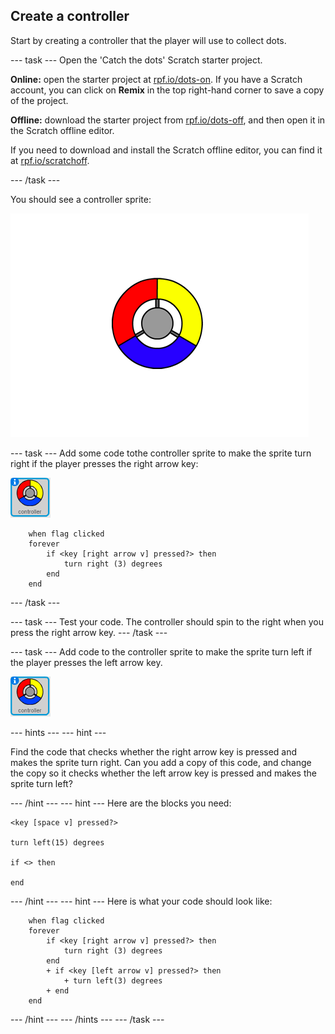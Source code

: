 ## Create a controller

Start by creating a controller that the player will use to collect dots.

--- task ---
Open the 'Catch the dots' Scratch starter project.

**Online:** open the starter project at [rpf.io/dots-on](http://rpf.io/dots-on). If you have a Scratch account, you can click on **Remix** in the top right-hand corner to save a copy of the project.

**Offline:** download the starter project from [rpf.io/dots-off](http://rpf.io/dots-off), and then open it in the Scratch offline editor.

If you need to download and install the Scratch offline editor, you can find it at [rpf.io/scratchoff](http://rpf.io/scratchoff).

--- /task ---

You should see a controller sprite:

![screenshot](images/dots-controller.png)


--- task ---
Add some code tothe controller sprite to make the sprite turn right if the player presses the right arrow key:

![Controller sprite](images/controller-sprite.png)

```blocks3
	when flag clicked
	forever
		if <key [right arrow v] pressed?> then
			turn right (3) degrees
		end
	end
```
--- /task ---

--- task ---
Test your code. The controller should spin to the right when you press the right arrow key.
--- /task ---

--- task ---
Add code to the controller sprite to make the sprite turn left if the player presses the left arrow key.

![Controller sprite](images/controller-sprite.png)

--- hints ---
--- hint ---

Find the code that checks whether the right arrow key is pressed and makes the sprite turn right. Can you add a copy of this code, and change the copy so it checks whether the left arrow key is pressed and makes the sprite turn left?

--- /hint ---
--- hint ---
Here are the blocks you need:
```blocks3
<key [space v] pressed?>

turn left(15) degrees

if <> then

end
```
--- /hint ---
--- hint ---
Here is what your code should look like:
```blocks3
	when flag clicked
	forever
		if <key [right arrow v] pressed?> then
			turn right (3) degrees
		end
        + if <key [left arrow v] pressed?> then
			+ turn left(3) degrees
		+ end
	end
```
--- /hint ---
--- /hints ---
--- /task ---

